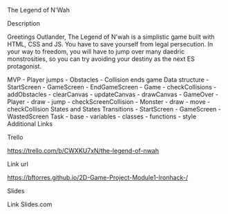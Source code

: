 The Legend of N'Wah

Description

Greetings Outlander, The Legend of N'wah is a simplistic game built with HTML, CSS and JS.
You have to save yourself from legal persecution. In your way to freedom, you will have to jump over many daedric monstrosities, so you can try avoiding your destiny as the next ES protagonist.

MVP
    - Player jumps
    - Obstacles
    - Collision ends game
Data structure
    - StartScreen
    - GameScreen
    - EndGameScreen
    - Game
    - checkCollisions
    - addObstacles
    - clearCanvas
    - updateCanvas
    - drawCanvas
    - GameOver
    - Player
    - draw
    - jump
    - checkScreenCollision
    - Monster
    - draw
    - move
    - checkCollision
States and States Transitions
    - StartScreen
    - GameScreen
    - WastedScreen 
Task
	- base
	- variables
	- classes
	- functions
	- style
Additional Links

Trello

https://trello.com/b/CWXKU7xN/the-legend-of-nwah

Link url

https://bftorres.github.io/2D-Game-Project-Module1-Ironhack-/

Slides

Link Slides.com
